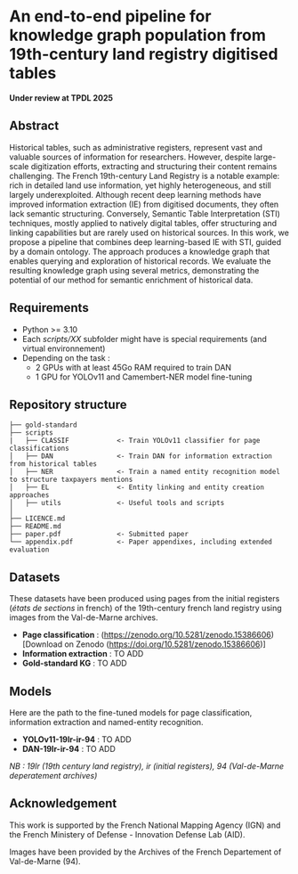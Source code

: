 # An end-to-end pipeline for knowledge graph population from 19th-century land registry digitised tables

**Under review at TPDL 2025**

## Abstract
Historical tables, such as administrative registers, represent vast and valuable sources of information for researchers. However, despite large-scale digitization efforts, extracting and structuring their content remains challenging. The French 19th-century Land Registry is a notable example: rich in detailed land use information, yet highly heterogeneous, and still largely underexploited. Although recent deep learning methods have improved information extraction (IE) from digitised documents, they often lack semantic structuring. Conversely, Semantic Table Interpretation (STI) techniques, mostly applied to natively digital tables, offer structuring and linking capabilities but are rarely used on historical sources. In this work, we propose a pipeline that combines deep learning-based IE with STI, guided by a domain ontology. The approach produces a knowledge graph that enables querying and exploration of historical records. We evaluate the resulting knowledge graph using several metrics, demonstrating the potential of our method for semantic enrichment of historical data.

## Requirements
* Python >= 3.10
* Each *scripts/XX* subfolder might have is special requirements (and virtual environnement)
* Depending on the task :
    * 2 GPUs with at least 45Go RAM required to train DAN
    * 1 GPU for YOLOv11 and Camembert-NER model fine-tuning

## Repository structure
```
├── gold-standard
├── scripts
|   ├── CLASSIF            <- Train YOLOv11 classifier for page classifications
│   ├── DAN                <- Train DAN for information extraction from historical tables
│   ├── NER                <- Train a named entity recognition model to structure taxpayers mentions
│   ├── EL                 <- Entity linking and entity creation approaches
│   ├── utils              <- Useful tools and scripts
│
├── LICENCE.md
├── README.md
├── paper.pdf              <- Submitted paper
└── appendix.pdf           <- Paper appendixes, including extended evaluation
```

## Datasets
These datasets have been produced using pages from the initial registers (*états de sections* in french) of the 19th-century french land registry using images from the Val-de-Marne archives.
* **Page classification** : (https://zenodo.org/10.5281/zenodo.15386606)[Download on Zenodo (https://doi.org/10.5281/zenodo.15386606)]
* **Information extraction** : TO ADD
* **Gold-standard KG** : TO ADD

## Models
Here are the path to the fine-tuned models for page classification, information extraction and named-entity recognition.
* **YOLOv11-19lr-ir-94** : TO ADD
* **DAN-19lr-ir-94** : TO ADD

*NB : 19lr (19th century land registry), ir (initial registers), 94 (Val-de-Marne deperatement archives)*

## Acknowledgement

This work is supported by the French National Mapping Agency (IGN) and the French Ministery of Defense - Innovation Defense Lab (AID).

Images have been provided by the Archives of the French Departement of Val-de-Marne (94).